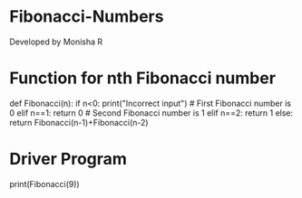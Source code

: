 # Fibonacci-Numbers
Developed by Monisha R
# Function for nth Fibonacci number 

def Fibonacci(n): 
	if n<0: 
		print("Incorrect input") 
	# First Fibonacci number is 0 
	elif n==1: 
		return 0
	# Second Fibonacci number is 1 
	elif n==2: 
		return 1
	else: 
		return Fibonacci(n-1)+Fibonacci(n-2) 

# Driver Program 

print(Fibonacci(9)) 
